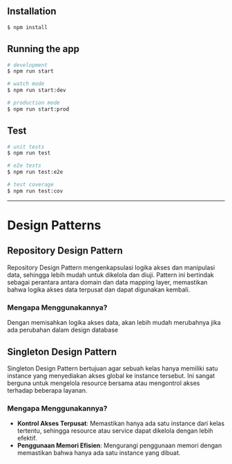 ## Installation

```bash
$ npm install
```

## Running the app

```bash
# development
$ npm run start

# watch mode
$ npm run start:dev

# production mode
$ npm run start:prod
```

## Test

```bash
# unit tests
$ npm run test

# e2e tests
$ npm run test:e2e

# test coverage
$ npm run test:cov
```

---

# Design Patterns

## Repository Design Pattern

Repository Design Pattern mengenkapsulasi logika akses dan manipulasi data, sehingga lebih mudah untuk dikelola dan diuji. Pattern ini bertindak sebagai perantara antara domain dan data mapping layer, memastikan bahwa logika akses data terpusat dan dapat digunakan kembali.

### Mengapa Menggunakannya?

Dengan memisahkan logika akses data, akan lebih mudah merubahnya jika ada perubahan dalam design database

## Singleton Design Pattern

Singleton Design Pattern bertujuan agar sebuah kelas hanya memiliki satu instance yang menyediakan akses global ke instance tersebut. Ini sangat berguna untuk mengelola resource bersama atau mengontrol akses terhadap beberapa layanan.

### Mengapa Menggunakannya?

- **Kontrol Akses Terpusat**: Memastikan hanya ada satu instance dari kelas tertentu, sehingga resource atau service dapat dikelola dengan lebih efektif.
- **Penggunaan Memori Efisien**: Mengurangi penggunaan memori dengan memastikan bahwa hanya ada satu instance yang dibuat.

